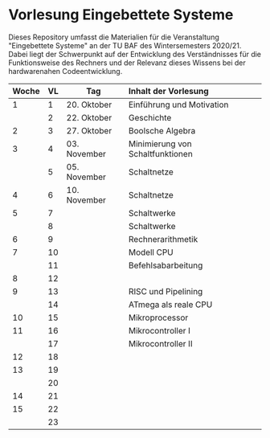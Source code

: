 # Vorlesung Eingebettete Systeme

Dieses Repository umfasst die Materialien für die Veranstaltung "Eingebettete
Systeme" an der TU BAF des Wintersemesters 2020/21. Dabei liegt der Schwerpunkt
auf der Entwicklung des Verständnisses für die Funktionsweise des Rechners und
der Relevanz dieses Wissens bei der hardwarenahen Codeentwicklung.

| Woche | VL  | Tag          | Inhalt der Vorlesung             |
|:----- | --- | ------------ |:-------------------------------- |
| 1     | 1   | 20. Oktober  | Einführung und Motivation        |
|       | 2   | 22. Oktober  | Geschichte                       |
| 2     | 3   | 27. Oktober  | Boolsche Algebra                 |
| 3     | 4   | 03. November | Minimierung von Schaltfunktionen |
|       | 5   | 05. November | Schaltnetze                      |
| 4     | 6   | 10. November | Schaltnetze                      |
| 5     | 7   |              | Schaltwerke                      |
|       | 8   |              | Schaltwerke                      |
| 6     | 9   |              | Rechnerarithmetik                |
| 7     | 10  |              | Modell CPU                       |
|       | 11  |              | Befehlsabarbeitung               |
| 8     | 12  |              |                                  |
| 9     | 13  |              | RISC und Pipelining              |
|       | 14  |              | ATmega als reale CPU             |
| 10    | 15  |              | Mikroprocessor                   |
| 11    | 16  |              | Mikrocontroller I                |
|       | 17  |              | Mikrocontroller II               |
| 12    | 18  |              |                                  |
| 13    | 19  |              |                                  |
|       | 20  |              |                                  |
| 14    | 21  |              |                                  |
| 15    | 22  |              |                                  |
|       | 23  |              |                                  |
